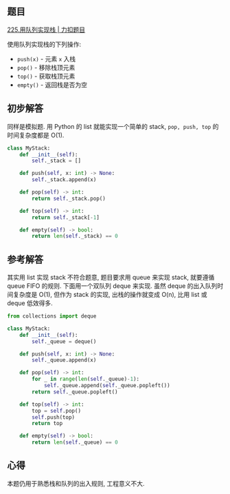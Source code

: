 ## 题目
[225.用队列实现栈 | 力扣题目](https://leetcode.cn/problems/implement-stack-using-queues/description/)

使用队列实现栈的下列操作:
- `push(x)` - 元素 `x` 入栈
- `pop()` - 移除栈顶元素
- `top()` - 获取栈顶元素
- `empty()` - 返回栈是否为空


## 初步解答
同样是模拟题. 用 Python 的 list 就能实现一个简单的 stack, `pop, push, top` 的时间复杂度都是 O(1).
```python
class MyStack:
    def __init__(self):
        self._stack = []

    def push(self, x: int) -> None:
        self._stack.append(x)

    def pop(self) -> int:
        return self._stack.pop()

    def top(self) -> int:
        return self._stack[-1]

    def empty(self) -> bool:
        return len(self._stack) == 0
```

## 参考解答
其实用 list 实现 stack 不符合题意, 题目要求用 queue 来实现 stack, 就要遵循 queue FIFO 的规则. 下面用一个双队列 deque 来实现. 虽然 deque 的出入队列时间复杂度是 O(1), 但作为 stack 的实现, 出栈的操作就变成 O(n), 比用 list 或 deque 低效得多.
```python
from collections import deque

class MyStack:
    def __init__(self):
        self._queue = deque()

    def push(self, x: int) -> None:
        self._queue.append(x)

    def pop(self) -> int:
        for _ in range(len(self._queue)-1):
            self._queue.append(self._queue.popleft())
        return self._queue.popleft()

    def top(self) -> int:
        top = self.pop()
        self.push(top)
        return top

    def empty(self) -> bool:
        return len(self._queue) == 0
```

## 心得
本题仍用于熟悉栈和队列的出入规则, 工程意义不大.